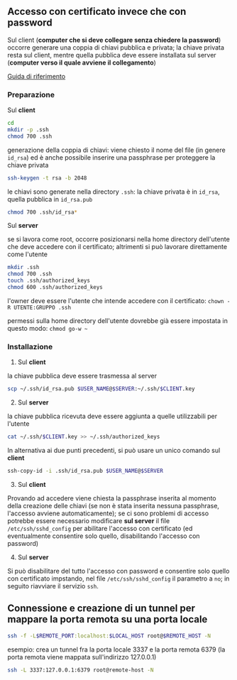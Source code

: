 
## Accesso con certificato invece che con password

Sul client (__computer che si deve collegare senza chiedere la password__) occorre generare una coppia di chiavi pubblica e privata; la chiave privata resta sul client, mentre quella pubblica deve essere installata sul server (__computer verso il quale avviene il collegamento__)

[Guida di riferimento](https://www.jscape.com/blog/setting-up-sftp-public-key-authentication-command-line)

### Preparazione

Sul **client**

```sh
cd
mkdir -p .ssh
chmod 700 .ssh
```
generazione della coppia di chiavi: viene chiesto il nome del file (in genere `id_rsa`) ed è anche possibile inserire una passphrase per proteggere la chiave privata
```sh
ssh-keygen -t rsa -b 2048
```
le chiavi sono generate nella directory `.ssh`: la chiave privata è in `id_rsa`, quella pubblica in `id_rsa.pub`
```sh
chmod 700 .ssh/id_rsa*
```

Sul **server**

se si lavora come root, occorre posizionarsi nella home directory dell'utente che deve accedere con il certificato; altrimenti si può lavorare direttamente come l'utente
```sh
mkdir .ssh
chmod 700 .ssh
touch .ssh/authorized_keys
chmod 600 .ssh/authorized_keys
```

l'owner deve essere l'utente che intende accedere con il certificato: `chown -R UTENTE:GRUPPO .ssh`

permessi sulla home directory dell'utente dovrebbe già essere impostata in questo modo: `chmod go-w ~`

### Installazione

1. Sul **client**

la chiave pubblica deve essere trasmessa al server
```sh
scp ~/.ssh/id_rsa.pub $USER_NAME@$SERVER:~/.ssh/$CLIENT.key
```

2. Sul **server**

la chiave pubblica ricevuta deve essere aggiunta a quelle utilizzabili per l'utente
```sh
cat ~/.ssh/$CLIENT.key >> ~/.ssh/authorized_keys
```

In alternativa ai due punti precedenti, si può usare un unico comando sul **client**
```sh
ssh-copy-id -i .ssh/id_rsa.pub $USER_NAME@$SERVER
```

3. Sul **client**

Provando ad accedere viene chiesta la passphrase inserita al momento della creazione delle chiavi (se non è stata inserita nessuna passphrase, l'accesso avviene automaticamente); se ci sono problemi di accesso potrebbe essere necessario modificare **sul server** il file `/etc/ssh/sshd_config` per abilitare l'accesso con certificato (ed eventualmente consentire solo quello, disabilitando l'accesso con password)

4. Sul **server**

Si può disabilitare del tutto l'accesso con password e consentire solo quello con certificato impstando, nel file `/etc/ssh/sshd_config` il parametro a `no`; in seguito riavviare il servizio `ssh`.

## Connessione e creazione di un tunnel per mappare la porta remota su una porta locale

```sh
ssh -f -L$REMOTE_PORT:localhost:$LOCAL_HOST root@$REMOTE_HOST -N
```
esempio: crea un tunnel fra la porta locale 3337 e la porta remota 6379 (la porta remota viene mappata sull'indirizzo 127.0.0.1)
```sh
ssh -L 3337:127.0.0.1:6379 root@remote-host -N
```
